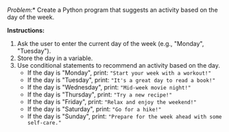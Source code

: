 *Problem:**
Create a Python program that suggests an activity based on the day of the week.

**Instructions:**
1. Ask the user to enter the current day of the week (e.g., "Monday", "Tuesday").
2. Store the day in a variable.
3. Use conditional statements to recommend an activity based on the day.
    - If the day is "Monday", print: `"Start your week with a workout!"`
    - If the day is "Tuesday", print: `"It's a great day to read a book!"`
    - If the day is "Wednesday", print: `"Mid-week movie night!"`
    - If the day is "Thursday", print: `"Try a new recipe!"`
    - If the day is "Friday", print: `"Relax and enjoy the weekend!"`
    - If the day is "Saturday", print: `"Go for a hike!"`
    - If the day is "Sunday", print: `"Prepare for the week ahead with some self-care."`


